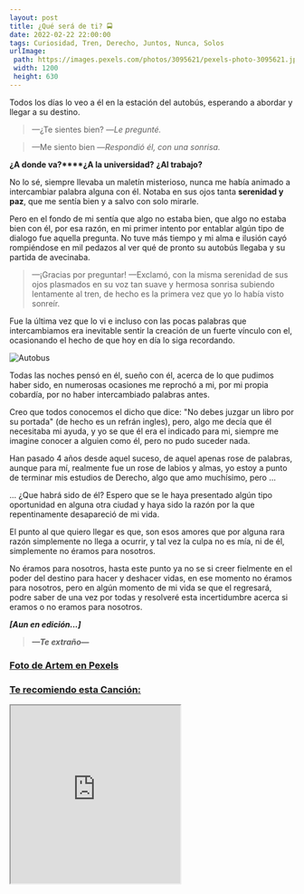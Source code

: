 ```yaml
---
layout: post
title: ¿Qué será de ti? 🚍
date: 2022-02-22 22:00:00
tags: Curiosidad, Tren, Derecho, Juntos, Nunca, Solos
urlImage:
 path: https://images.pexels.com/photos/3095621/pexels-photo-3095621.jpeg?auto=compress&cs=tinysrgb&dpr=2&h=650&w=940
 width: 1200
 height: 630
---
```


Todos los días lo veo a él en la estación del autobús, esperando a abordar y llegar a su destino.

>—¿Te sientes bien? —*Le pregunté.*

>—Me siento bien —*Respondió él, con una sonrisa.*

**¿A donde va?****¿A la universidad?** **¿Al trabajo?** 

No lo sé, siempre llevaba un maletín misterioso, nunca me había animado a intercambiar palabra alguna con él. Notaba en sus ojos tanta **serenidad y paz**, que me sentía bien y a salvo con solo mirarle.

Pero en el fondo de mi sentía que algo no estaba bien, que algo no estaba bien con él, por esa razón, en mi primer intento por entablar algún tipo de dialogo fue aquella pregunta. No tuve más tiempo y mi alma e ilusión  cayó rompiéndose en mil pedazos al ver qué de pronto su autobús llegaba y su partida de avecinaba.

>—¡Gracias por preguntar! —Exclamó, con la misma serenidad de sus ojos plasmados en su voz tan suave y hermosa sonrisa subiendo lentamente al tren, de hecho es la primera vez que yo lo había visto sonreír.

Fue la última vez que lo vi e incluso con las pocas palabras que intercambiamos era inevitable sentir la creación de un fuerte vínculo con el, ocasionando el hecho de que hoy en día lo siga recordando.

![Autobus](https://images.pexels.com/photos/3095621/pexels-photo-3095621.jpeg?auto=compress&cs=tinysrgb&dpr=2&h=650&w=940)

Todas las noches pensó en él, sueño con él, acerca de lo que pudimos haber sido, en numerosas ocasiones me reprochó a mi, por mi propia cobardía, por no haber intercambiado palabras antes.

Creo que todos conocemos el dicho que dice: "No debes juzgar un libro por su portada" (de hecho es un  refrán ingles), pero, algo me decía que él necesitaba mi ayuda, y yo se que él era el indicado para mi, siempre me imagine conocer a alguien como él, pero no pudo suceder nada.

Han pasado 4 años desde aquel suceso, de aquel apenas rose de palabras, aunque para mí, realmente fue un rose de labios y almas, yo estoy a punto de terminar mis estudios de Derecho, algo que amo muchísimo, pero ...

... ¿Que habrá sido de él? 
Espero que se le haya presentado algún tipo oportunidad en alguna otra ciudad y haya sido la razón por la que repentinamente desapareció de mi vida.

El punto al que quiero llegar es que, son esos amores que por alguna rara razón simplemente no llega a ocurrir, y tal vez la culpa no es mía, ni de él, simplemente no éramos para nosotros.

No éramos para nosotros, hasta este punto ya no se si creer fielmente en el poder del destino para hacer y deshacer vidas, en ese momento no éramos para nosotros,  pero en algún momento de mi vida se que el regresará, podre saber de una vez por todas y resolveré esta incertidumbre acerca si eramos o no eramos para nosotros.

***[Aun en edición...]***

>***—Te extraño—***

### [Foto de Artem en Pexels](https://www.pexels.com/es-es/foto/mujer-leyendo-el-periodico-3095621/ "Foto de Artem en Pexels")


### [Te recomiendo esta Canción:](https://www.youtube.com/watch?v=AjGkbFqi67c)

<iframe width="auto" height="315"
src="https://www.youtube.com/embed/AjGkbFqi67c">
</iframe>